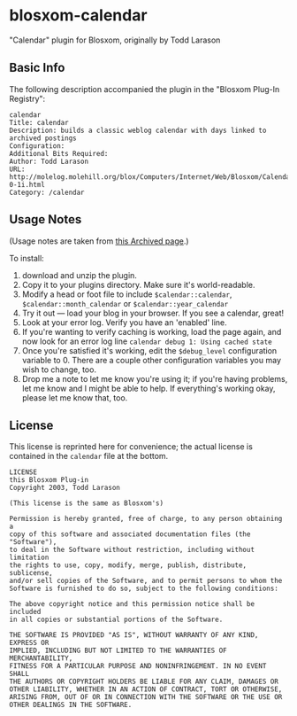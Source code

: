 # blosxom-calendar
"Calendar" plugin for Blosxom, originally by Todd Larason

## Basic Info
The following description accompanied the plugin in the "Blosxom
Plug-In Registry":

```
calendar
Title: calendar
Description: builds a classic weblog calendar with days linked to archived postings
Configuration:
Additional Bits Required:
Author: Todd Larason
URL: http://molelog.molehill.org/blox/Computers/Internet/Web/Blosxom/Calendar/calendar-0-1i.html
Category: /calendar
```

## Usage Notes
(Usage notes are taken from [this Archived page][notes].)

To install:

1. download and unzip the plugin.
2. Copy it to your plugins directory. Make sure it's world-readable.
3. Modify a head or foot file to include `$calendar::calendar`, `$calendar::month_calendar` or `$calendar::year_calendar`
4. Try it out — load your blog in your browser. If you see a calendar, great!
5. Look at your error log. Verify you have an 'enabled' line.
6. If you're wanting to verify caching is working, load the page again, and now look for an error log line `calendar debug 1: Using cached state`
7. Once you're satisfied it's working, edit the `$debug_level` configuration variable to 0. There are a couple other configuration variables you may wish to change, too.
8. Drop me a note to let me know you're using it; if you're having problems, let me know and I might be able to help. If everything's working okay, please let me know that, too.

[notes]: https://web.archive.org/web/20080225044801/http://molelog.molehill.org/blox/Computers/Internet/Web/Blosxom/Plugins/Calendar/calendar-0-6i.writeback

## License
This license is reprinted here for convenience; the actual license is contained in the `calendar` file at the bottom.

```
LICENSE
this Blosxom Plug-in
Copyright 2003, Todd Larason

(This license is the same as Blosxom's)

Permission is hereby granted, free of charge, to any person obtaining a
copy of this software and associated documentation files (the "Software"),
to deal in the Software without restriction, including without limitation
the rights to use, copy, modify, merge, publish, distribute, sublicense,
and/or sell copies of the Software, and to permit persons to whom the
Software is furnished to do so, subject to the following conditions:

The above copyright notice and this permission notice shall be included
in all copies or substantial portions of the Software.

THE SOFTWARE IS PROVIDED "AS IS", WITHOUT WARRANTY OF ANY KIND, EXPRESS OR
IMPLIED, INCLUDING BUT NOT LIMITED TO THE WARRANTIES OF MERCHANTABILITY,
FITNESS FOR A PARTICULAR PURPOSE AND NONINFRINGEMENT. IN NO EVENT SHALL
THE AUTHORS OR COPYRIGHT HOLDERS BE LIABLE FOR ANY CLAIM, DAMAGES OR
OTHER LIABILITY, WHETHER IN AN ACTION OF CONTRACT, TORT OR OTHERWISE,
ARISING FROM, OUT OF OR IN CONNECTION WITH THE SOFTWARE OR THE USE OR
OTHER DEALINGS IN THE SOFTWARE.
```
